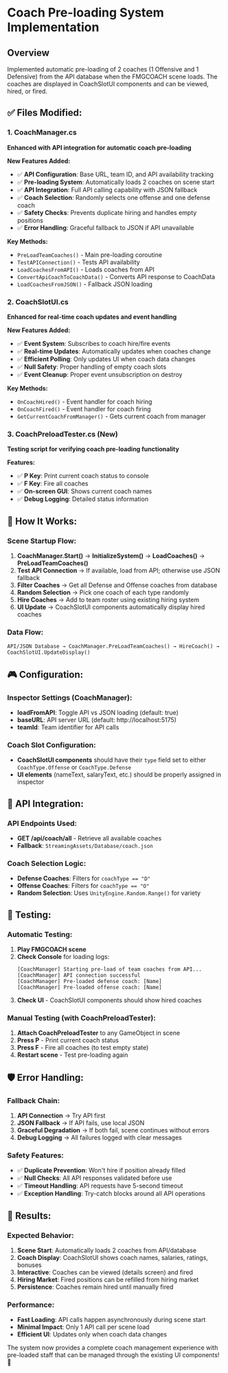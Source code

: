 # Coach Pre-loading System Implementation

## Overview
Implemented automatic pre-loading of 2 coaches (1 Offensive and 1 Defensive) from the API database when the FMGCOACH scene loads. The coaches are displayed in CoachSlotUI components and can be viewed, hired, or fired.

## ✅ **Files Modified:**

### 1. CoachManager.cs
**Enhanced with API integration for automatic coach pre-loading**

**New Features Added:**
- ✅ **API Configuration**: Base URL, team ID, and API availability tracking
- ✅ **Pre-loading System**: Automatically loads 2 coaches on scene start
- ✅ **API Integration**: Full API calling capability with JSON fallback
- ✅ **Coach Selection**: Randomly selects one offense and one defense coach
- ✅ **Safety Checks**: Prevents duplicate hiring and handles empty positions
- ✅ **Error Handling**: Graceful fallback to JSON if API unavailable

**Key Methods:**
- `PreLoadTeamCoaches()` - Main pre-loading coroutine
- `TestAPIConnection()` - Tests API availability
- `LoadCoachesFromAPI()` - Loads coaches from API
- `ConvertApiCoachToCoachData()` - Converts API response to CoachData
- `LoadCoachesFromJSON()` - Fallback JSON loading

### 2. CoachSlotUI.cs
**Enhanced for real-time coach updates and event handling**

**New Features Added:**
- ✅ **Event System**: Subscribes to coach hire/fire events
- ✅ **Real-time Updates**: Automatically updates when coaches change
- ✅ **Efficient Polling**: Only updates UI when coach data changes
- ✅ **Null Safety**: Proper handling of empty coach slots
- ✅ **Event Cleanup**: Proper event unsubscription on destroy

**Key Methods:**
- `OnCoachHired()` - Event handler for coach hiring
- `OnCoachFired()` - Event handler for coach firing
- `GetCurrentCoachFromManager()` - Gets current coach from manager

### 3. CoachPreloadTester.cs (New)
**Testing script for verifying coach pre-loading functionality**

**Features:**
- ✅ **P Key**: Print current coach status to console
- ✅ **F Key**: Fire all coaches
- ✅ **On-screen GUI**: Shows current coach names
- ✅ **Debug Logging**: Detailed status information

## 🚀 **How It Works:**

### Scene Startup Flow:
1. **CoachManager.Start()** → **InitializeSystem()** → **LoadCoaches()** → **PreLoadTeamCoaches()**
2. **Test API Connection** → If available, load from API; otherwise use JSON fallback
3. **Filter Coaches** → Get all Defense and Offense coaches from database
4. **Random Selection** → Pick one coach of each type randomly
5. **Hire Coaches** → Add to team roster using existing hiring system
6. **UI Update** → CoachSlotUI components automatically display hired coaches

### Data Flow:
```
API/JSON Database → CoachManager.PreLoadTeamCoaches() → HireCoach() → CoachSlotUI.UpdateDisplay()
```

## 🎮 **Configuration:**

### Inspector Settings (CoachManager):
- **loadFromAPI**: Toggle API vs JSON loading (default: true)
- **baseURL**: API server URL (default: http://localhost:5175)
- **teamId**: Team identifier for API calls

### Coach Slot Configuration:
- **CoachSlotUI components** should have their `type` field set to either `CoachType.Offense` or `CoachType.Defense`
- **UI elements** (nameText, salaryText, etc.) should be properly assigned in inspector

## 🔄 **API Integration:**

### API Endpoints Used:
- **GET /api/coach/all** - Retrieve all available coaches
- **Fallback**: `StreamingAssets/Database/coach.json`

### Coach Selection Logic:
- **Defense Coaches**: Filters for `coachType == "D"`
- **Offense Coaches**: Filters for `coachType == "O"`
- **Random Selection**: Uses `UnityEngine.Random.Range()` for variety

## 🧪 **Testing:**

### Automatic Testing:
1. **Play FMGCOACH scene**
2. **Check Console** for loading logs:
   ```
   [CoachManager] Starting pre-load of team coaches from API...
   [CoachManager] API connection successful
   [CoachManager] Pre-loaded defense coach: [Name]
   [CoachManager] Pre-loaded offense coach: [Name]
   ```
3. **Check UI** - CoachSlotUI components should show hired coaches

### Manual Testing (with CoachPreloadTester):
1. **Attach CoachPreloadTester** to any GameObject in scene
2. **Press P** - Print current coach status
3. **Press F** - Fire all coaches (to test empty state)
4. **Restart scene** - Test pre-loading again

## 🛡️ **Error Handling:**

### Fallback Chain:
1. **API Connection** → Try API first
2. **JSON Fallback** → If API fails, use local JSON
3. **Graceful Degradation** → If both fail, scene continues without errors
4. **Debug Logging** → All failures logged with clear messages

### Safety Features:
- ✅ **Duplicate Prevention**: Won't hire if position already filled
- ✅ **Null Checks**: All API responses validated before use
- ✅ **Timeout Handling**: API requests have 5-second timeout
- ✅ **Exception Handling**: Try-catch blocks around all API operations

## 🎯 **Results:**

### Expected Behavior:
1. **Scene Start**: Automatically loads 2 coaches from API/database
2. **Coach Display**: CoachSlotUI shows coach names, salaries, ratings, bonuses
3. **Interactive**: Coaches can be viewed (details screen) and fired
4. **Hiring Market**: Fired positions can be refilled from hiring market
5. **Persistence**: Coaches remain hired until manually fired

### Performance:
- **Fast Loading**: API calls happen asynchronously during scene start
- **Minimal Impact**: Only 1 API call per scene load
- **Efficient UI**: Updates only when coach data changes

The system now provides a complete coach management experience with pre-loaded staff that can be managed through the existing UI components! 🚀

